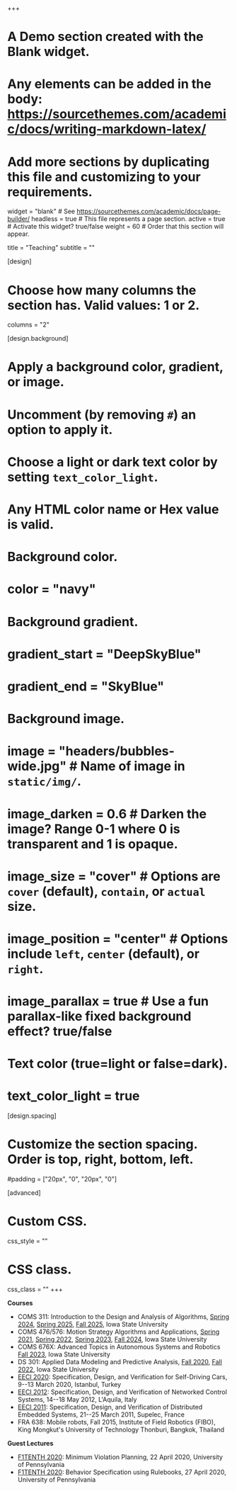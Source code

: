 +++
# A Demo section created with the Blank widget.
# Any elements can be added in the body: https://sourcethemes.com/academic/docs/writing-markdown-latex/
# Add more sections by duplicating this file and customizing to your requirements.

widget = "blank"  # See https://sourcethemes.com/academic/docs/page-builder/
headless = true  # This file represents a page section.
active = true  # Activate this widget? true/false
weight = 60  # Order that this section will appear.

title = "Teaching"
subtitle = ""

[design]
  # Choose how many columns the section has. Valid values: 1 or 2.
  columns = "2"

[design.background]
  # Apply a background color, gradient, or image.
  #   Uncomment (by removing `#`) an option to apply it.
  #   Choose a light or dark text color by setting `text_color_light`.
  #   Any HTML color name or Hex value is valid.

  # Background color.
  # color = "navy"

  # Background gradient.
  # gradient_start = "DeepSkyBlue"
  # gradient_end = "SkyBlue"

  # Background image.
  # image = "headers/bubbles-wide.jpg"  # Name of image in `static/img/`.
  # image_darken = 0.6  # Darken the image? Range 0-1 where 0 is transparent and 1 is opaque.
  # image_size = "cover"  #  Options are `cover` (default), `contain`, or `actual` size.
  # image_position = "center"  # Options include `left`, `center` (default), or `right`.
  # image_parallax = true  # Use a fun parallax-like fixed background effect? true/false

  # Text color (true=light or false=dark).
  # text_color_light = true

[design.spacing]
  # Customize the section spacing. Order is top, right, bottom, left.
  #padding = ["20px", "0", "20px", "0"]

[advanced]
 # Custom CSS.
 css_style = ""

 # CSS class.
 css_class = ""
+++

**Courses**
- COMS 311: Introduction to the Design and Analysis of Algorithms, [Spring 2024](https://canvas.iastate.edu/courses/105686), [Spring 2025](https://canvas.iastate.edu/courses/116646), [Fall 2025](https://canvas.iastate.edu/courses/122304), Iowa State University
- COMS 476/576: Motion Strategy Algorithms and Applications, [Spring 2021](https://canvas.iastate.edu/courses/78617), [Spring 2022](https://canvas.iastate.edu/courses/88367), [Spring 2023](https://canvas.iastate.edu/courses/97450), [Fall 2024](https://canvas.iastate.edu/courses/111556), Iowa State University
- COMS 676X: Advanced Topics in Autonomous Systems and Robotics [Fall 2023](https://canvas.iastate.edu/courses/100803), Iowa State University
- DS 301: Applied Data Modeling and Predictive Analysis, [Fall 2020](https://canvas.iastate.edu/courses/74583), [Fall 2022](https://canvas.iastate.edu/courses/93533), Iowa State University
- [EECI 2020](https://www.cds.caltech.edu/~murray/wiki/index.php?title=EECI-IGSC_2020): Specification, Design, and Verification for Self-Driving Cars, 9--13 March 2020, Istanbul, Turkey
- [EECI 2012](http://www.cds.caltech.edu/~murray/wiki/index.php?title=HYCON-EECI,_Spring_2012): Specification, Design, and Verification of Networked Control Systems, 14--18 May 2012, L'Aquila, Italy
- [EECI 2011](http://www.cds.caltech.edu/~murray/wiki/index.php?title=HYCON-EECI,_Spring_2011): Specification, Design, and Verification of Distributed Embedded Systems, 21--25 March 2011, Supelec, France
- FRA 638: Mobile robots, Fall 2015, Institute of Field Robotics (FIBO), King Mongkut's University of Technology Thonburi, Bangkok, Thailand

**Guest Lectures**
- [F1TENTH 2020](https://f1tenth.org/learn.html): Minimum Violation Planning, 22 April 2020, University of Pennsylvania
- [F1TENTH 2020](https://f1tenth.org/learn.html): Behavior Specification using Rulebooks, 27 April 2020, University of Pennsylvania
